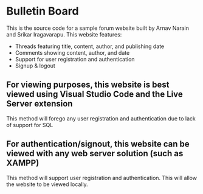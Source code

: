 # Bulletin Board

This is the source code for a sample forum website built by Arnav Narain and Srikar Iragavarapu. This website features:
* Threads featuring title, content, author, and publishing date
* Comments showing content, author, and date 
* Support for user registration and authentication
* Signup & logout

## For viewing purposes, this website is best viewed using Visual Studio Code and the Live Server extension 
This method will forego any user registration and authentication due to lack of support for SQL 

## For authentication/signout, this website can be viewed with any web server solution (such as XAMPP)
This method will support user registration and authentication. This will allow the website to be viewed locally. 

